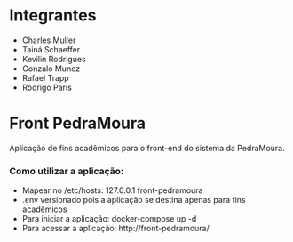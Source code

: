 # Integrantes
* Charles Muller
* Tainá Schaeffer
* Kevilin Rodrigues
* Gonzalo Munoz
* Rafael Trapp
* Rodrigo Paris


# Front PedraMoura
Aplicação de fins acadêmicos para o front-end do sistema da PedraMoura.

### Como utilizar a aplicação:
* Mapear no /etc/hosts: 127.0.0.1 front-pedramoura
* .env versionado pois a aplicação se destina apenas para fins acadêmicos
* Para iniciar a aplicação: docker-compose up -d
* Para acessar a aplicação: http://front-pedramoura/